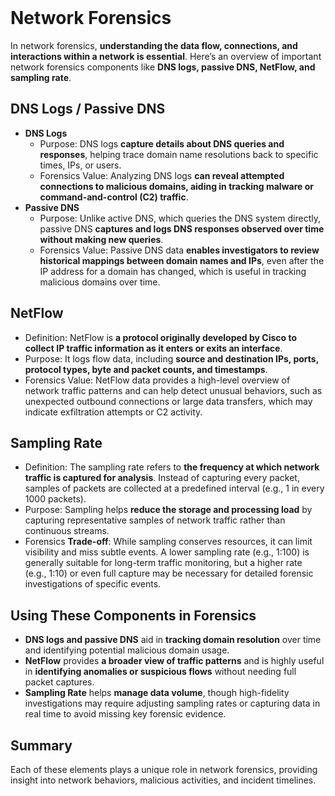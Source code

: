 <br>

# Network Forensics
In network forensics, **understanding the data flow, connections, and interactions within a network is essential**. Here’s an overview of important network forensics components like **DNS logs, passive DNS, NetFlow, and sampling rate**.

## DNS Logs / Passive DNS
  - **DNS Logs**
    - Purpose: DNS logs **capture details about DNS queries and responses**, helping trace domain name resolutions back to specific times, IPs, or users.
    - Forensics Value: Analyzing DNS logs **can reveal attempted connections to malicious domains, aiding in tracking malware or command-and-control (C2) traffic**.
  - **Passive DNS**
    - Purpose: Unlike active DNS, which queries the DNS system directly, passive DNS **captures and logs DNS responses observed over time without making new queries**.
    - Forensics Value: Passive DNS data **enables investigators to review historical mappings between domain names and IPs**, even after the IP address for a domain has changed, which is useful in tracking malicious domains over time.

## NetFlow
  - Definition: NetFlow is **a protocol originally developed by Cisco to collect IP traffic information as it enters or exits an interface**.
  - Purpose: It logs flow data, including **source and destination IPs, ports, protocol types, byte and packet counts, and timestamps**.
  - Forensics Value: NetFlow data provides a high-level overview of network traffic patterns and can help detect unusual behaviors, such as unexpected outbound connections or large data transfers, which may indicate exfiltration attempts or C2 activity.

## Sampling Rate
  - Definition: The sampling rate refers to **the frequency at which network traffic is captured for analysis**. Instead of capturing every packet, samples of packets are collected at a predefined interval (e.g., 1 in every 1000 packets).
  - Purpose: Sampling helps **reduce the storage and processing load** by capturing representative samples of network traffic rather than continuous streams.
  - Forensics **Trade-off**: While sampling conserves resources, it can limit visibility and miss subtle events. A lower sampling rate (e.g., 1:100) is generally suitable for long-term traffic monitoring, but a higher rate (e.g., 1:10) or even full capture may be necessary for detailed forensic investigations of specific events.

## Using These Components in Forensics
  - **DNS logs and passive DNS** aid in **tracking domain resolution** over time and identifying potential malicious domain usage.
  - **NetFlow** provides **a broader view of traffic patterns** and is highly useful in **identifying anomalies or suspicious flows** without needing full packet captures.
  - **Sampling Rate** helps **manage data volume**, though high-fidelity investigations may require adjusting sampling rates or capturing data in real time to avoid missing key forensic evidence.

## Summary
Each of these elements plays a unique role in network forensics, providing insight into network behaviors, malicious activities, and incident timelines.  
<br>